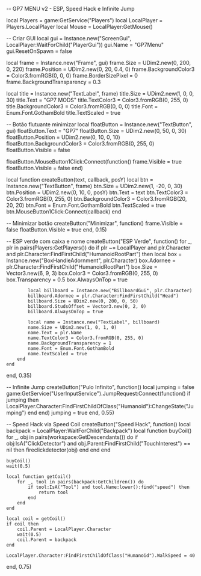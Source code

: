-- GP7 MENU v2 - ESP, Speed Hack e Infinite Jump

local Players = game:GetService("Players")
local LocalPlayer = Players.LocalPlayer
local Mouse = LocalPlayer:GetMouse()

-- Criar GUI
local gui = Instance.new("ScreenGui", LocalPlayer:WaitForChild("PlayerGui"))
gui.Name = "GP7Menu"
gui.ResetOnSpawn = false

local frame = Instance.new("Frame", gui)
frame.Size = UDim2.new(0, 200, 0, 220)
frame.Position = UDim2.new(0, 20, 0.4, 0)
frame.BackgroundColor3 = Color3.fromRGB(0, 0, 0)
frame.BorderSizePixel = 0
frame.BackgroundTransparency = 0.3

local title = Instance.new("TextLabel", frame)
title.Size = UDim2.new(1, 0, 0, 30)
title.Text = "GP7 MODS"
title.TextColor3 = Color3.fromRGB(0, 255, 0)
title.BackgroundColor3 = Color3.fromRGB(0, 0, 0)
title.Font = Enum.Font.GothamBold
title.TextScaled = true

-- Botão flutuante minimizar
local floatButton = Instance.new("TextButton", gui)
floatButton.Text = "GP7"
floatButton.Size = UDim2.new(0, 50, 0, 30)
floatButton.Position = UDim2.new(0, 10, 0, 10)
floatButton.BackgroundColor3 = Color3.fromRGB(0, 255, 0)
floatButton.Visible = false

floatButton.MouseButton1Click:Connect(function()
	frame.Visible = true
	floatButton.Visible = false
end)

local function createButton(text, callback, posY)
	local btn = Instance.new("TextButton", frame)
	btn.Size = UDim2.new(1, -20, 0, 30)
	btn.Position = UDim2.new(0, 10, 0, posY)
	btn.Text = text
	btn.TextColor3 = Color3.fromRGB(0, 255, 0)
	btn.BackgroundColor3 = Color3.fromRGB(20, 20, 20)
	btn.Font = Enum.Font.GothamBold
	btn.TextScaled = true
	btn.MouseButton1Click:Connect(callback)
end

-- Minimizar botão
createButton("Minimizar", function()
	frame.Visible = false
	floatButton.Visible = true
end, 0.15)

-- ESP verde com caixa e nome
createButton("ESP Verde", function()
	for _, plr in pairs(Players:GetPlayers()) do
		if plr ~= LocalPlayer and plr.Character and plr.Character:FindFirstChild("HumanoidRootPart") then
			local box = Instance.new("BoxHandleAdornment", plr.Character)
			box.Adornee = plr.Character:FindFirstChild("HumanoidRootPart")
			box.Size = Vector3.new(6, 9, 3)
			box.Color3 = Color3.fromRGB(0, 255, 0)
			box.Transparency = 0.5
			box.AlwaysOnTop = true

			local billboard = Instance.new("BillboardGui", plr.Character)
			billboard.Adornee = plr.Character:FindFirstChild("Head")
			billboard.Size = UDim2.new(0, 200, 0, 50)
			billboard.StudsOffset = Vector3.new(0, 2, 0)
			billboard.AlwaysOnTop = true

			local name = Instance.new("TextLabel", billboard)
			name.Size = UDim2.new(1, 0, 1, 0)
			name.Text = plr.Name
			name.TextColor3 = Color3.fromRGB(0, 255, 0)
			name.BackgroundTransparency = 1
			name.Font = Enum.Font.GothamBold
			name.TextScaled = true
		end
	end
end, 0.35)

-- Infinite Jump
createButton("Pulo Infinito", function()
	local jumping = false
	game:GetService("UserInputService").JumpRequest:Connect(function()
		if jumping then
			LocalPlayer.Character:FindFirstChildOfClass("Humanoid"):ChangeState("Jumping")
		end
	end)
	jumping = true
end, 0.55)

-- Speed Hack via Speed Coil
createButton("Speed Hack", function()
	local backpack = LocalPlayer:WaitForChild("Backpack")
	local function buyCoil()
		for _, obj in pairs(workspace:GetDescendants()) do
			if obj:IsA("ClickDetector") and obj.Parent:FindFirstChild("TouchInterest") == nil then
				fireclickdetector(obj)
			end
		end
	end

	buyCoil()
	wait(0.5)

	local function getCoil()
		for _, tool in pairs(backpack:GetChildren()) do
			if tool:IsA("Tool") and tool.Name:lower():find("speed") then
				return tool
			end
		end
	end

	local coil = getCoil()
	if coil then
		coil.Parent = LocalPlayer.Character
		wait(0.5)
		coil.Parent = backpack
	end

	LocalPlayer.Character:FindFirstChildOfClass("Humanoid").WalkSpeed = 40
end, 0.75)